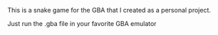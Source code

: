 This is a snake game for the GBA that I created as a personal project.

Just run the .gba file in your favorite GBA emulator

